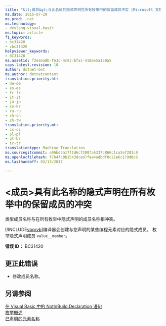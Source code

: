 ```yaml
---
title: "&lt;成员&gt;与此名称的隐式声明在所有枚举中的保留成员冲突 |Microsoft 文档"
ms.date: 2015-07-20
ms.prod: .net
ms.technology:
- devlang-visual-basic
ms.topic: article
f1_keywords:
- bc31420
- vbc31420
helpviewer_keywords:
- BC31420
ms.assetid: f2ea5a8b-f63c-4c93-bfac-418ae5a150a5
caps.latest.revision: 10
author: dotnet-bot
ms.author: dotnetcontent
translation.priority.ht:
- de-de
- es-es
- fr-fr
- it-it
- ja-jp
- ko-kr
- ru-ru
- zh-cn
- zh-tw
translation.priority.mt:
- cs-cz
- pl-pl
- pt-br
- tr-tr
translationtype: Machine Translation
ms.sourcegitcommit: a06bd2a17f1d6c7308fa6337c866c1ca2e7281c0
ms.openlocfilehash: f7b4fc8b1543dced7faa4adbdf0c21e6c179d8c6
ms.lasthandoff: 03/13/2017

---
```

# <a name="39ltmembergt39-conflicts-with-the-reserved-member-by-this-name-that-is-implicitly-declared-in-all-enums"></a>&lt;成员&gt;具有此名称的隐式声明在所有枚举中的保留成员的冲突
类型成员名称与在所有枚举中隐式声明的成员名称相冲突。  
  
 [!INCLUDE[vbprvb](../../csharp/programming-guide/concepts/linq/includes/vbprvb_md.md)]编译器会创建与您声明的某些编程元素对应的隐式成员。 枚举隐式声明成员 `value__member`。  
  
 **错误 ID：** BC31420  
  
## <a name="to-correct-this-error"></a>更正此错误  
  
-   修改成员名称。  
  
## <a name="see-also"></a>另请参阅  
 [在 Visual Basic 中的 NotInBuild:Declaration 语句](http://msdn.microsoft.com/en-us/81f3c398-f45c-4d95-80bf-aa39d1a0fb30)   
 [枚举概述](../../visual-basic/programming-guide/language-features/constants-enums/enumerations-overview.md)   
 [已声明的元素名称](../../visual-basic/programming-guide/language-features/declared-elements/declared-element-names.md)

